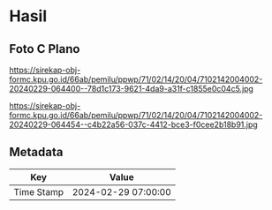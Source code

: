 # Hasil

## Foto C Plano

https://sirekap-obj-formc.kpu.go.id/66ab/pemilu/ppwp/71/02/14/20/04/7102142004002-20240229-064400--78d1c173-9621-4da9-a31f-c1855e0c04c5.jpg

https://sirekap-obj-formc.kpu.go.id/66ab/pemilu/ppwp/71/02/14/20/04/7102142004002-20240229-064454--c4b22a56-037c-4412-bce3-f0cee2b18b91.jpg


## Metadata

| Key        | Value               |
| ---------- | ------------------- |
| Time Stamp | 2024-02-29 07:00:00 |



